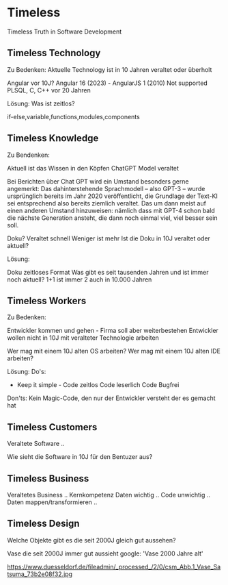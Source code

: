 # Timeless

Timeless Truth in Software Development

## Timeless Technology

Zu Bedenken:
Aktuelle Technology ist in 10 Jahren veraltet oder überholt

Angular vor 10J? Angular 16 (2023) - AngularJS 1 (2010) Not supported
PLSQL, C, C++ vor 20 Jahren

Lösung:
Was ist zeitlos?

if-else,variable,functions,modules,components

## Timeless Knowledge

Zu Bendenken:

Aktuell ist das Wissen in den Köpfen
ChatGPT Model veraltet

Bei Berichten über Chat GPT wird ein Umstand besonders gerne angemerkt: Das dahinterstehende Sprachmodell – also GPT-3 – wurde ursprünglich bereits im Jahr 2020 veröffentlicht, die Grundlage der Text-KI sei entsprechend also bereits ziemlich veraltet. Das um dann meist auf einen anderen Umstand hinzuweisen: nämlich dass mit GPT-4 schon bald die nächste Generation ansteht, die dann noch einmal viel, viel besser sein soll.

Doku? 
Veraltet schnell
Weniger ist mehr
Ist die Doku in 10J veraltet oder aktuell?

Lösung:

Doku zeitloses Format
Was gibt es seit tausenden Jahren und ist immer noch aktuell?
1+1 ist immer 2 auch in 10.000 Jahren

## Timeless Workers

Zu Bedenken:

Entwickler kommen und gehen - Firma soll aber weiterbestehen
Entwickler wollen nicht in 10J mit veralteter Technologie arbeiten

Wer mag mit einem 10J alten OS arbeiten?
Wer mag mit einem 10J alten IDE arbeiten?

Lösung:
Do's:

- Keep it simple -
Code zeitlos 
Code leserlich
Code Bugfrei 

Don'ts:
Kein Magic-Code, den nur der Entwickler versteht der es gemacht hat

## Timeless Customers

Veraltete Software ..

Wie sieht die Software in 10J für den Bentuzer aus?

## Timeless Business

Veraltetes Business ..
Kernkompetenz
Daten wichtig .. Code unwichtig ..
Daten mappen/transformieren ..

## Timeless Design

Welche Objekte gibt es die seit 2000J gleich gut aussehen?

Vase die seit 2000J immer gut aussieht
google: 'Vase 2000 Jahre alt'

https://www.duesseldorf.de/fileadmin/_processed_/2/0/csm_Abb.1_Vase_Satsuma_73b2e08f32.jpg






